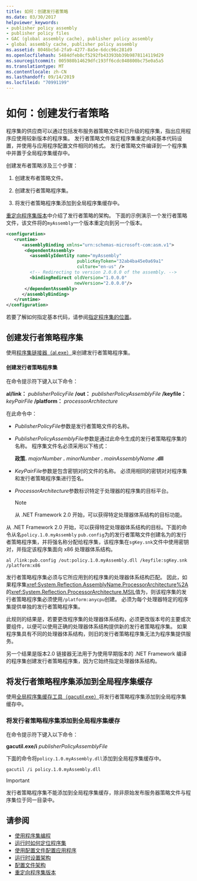 ```yaml
---
title: 如何：创建发行者策略
ms.date: 03/30/2017
helpviewer_keywords:
- publisher policy assembly
- publisher policy files
- GAC (global assembly cache), publisher policy assembly
- global assembly cache, publisher policy assembly
ms.assetid: 8046bc5d-2fa9-4277-8a5e-6dcc96c281d9
ms.openlocfilehash: 5484dfeb8cf5292fb43393bb39b9878114119d29
ms.sourcegitcommit: 005980b14629dfc193ff6cdc040800bc75e0a5a5
ms.translationtype: MT
ms.contentlocale: zh-CN
ms.lasthandoff: 09/14/2019
ms.locfileid: "70991199"
---
```

# <a name="how-to-create-a-publisher-policy"></a>如何：创建发行者策略

程序集的供应商可以通过包括发布服务器策略文件和已升级的程序集，指出应用程序应使用较新版本的程序集。 发行者策略文件指定程序集重定向和基本代码设置，并使用与应用程序配置文件相同的格式。 发行者策略文件编译到一个程序集中并置于全局程序集缓存中。

创建发布者策略涉及三个步骤：

1. 创建发布者策略文件。

2. 创建发行者策略程序集。

3. 将发行者策略程序集添加到全局程序集缓存中。

[重定向程序集版本](redirect-assembly-versions.md)中介绍了发行者策略的架构。 下面的示例演示一个发行者策略文件，该文件将的`myAssembly`一个版本重定向到另一个版本。

```xml
<configuration>
   <runtime>
      <assemblyBinding xmlns="urn:schemas-microsoft-com:asm.v1">
       <dependentAssembly>
         <assemblyIdentity name="myAssembly"
                           publicKeyToken="32ab4ba45e0a69a1"
                           culture="en-us" />
         <!-- Redirecting to version 2.0.0.0 of the assembly. -->
         <bindingRedirect oldVersion="1.0.0.0"
                          newVersion="2.0.0.0"/>
       </dependentAssembly>
      </assemblyBinding>
   </runtime>
</configuration>
```

若要了解如何指定基本代码，请参阅[指定程序集的位置](specify-assembly-location.md)。

## <a name="creating-the-publisher-policy-assembly"></a>创建发行者策略程序集

使用[程序集链接器（al.exe）](../tools/al-exe-assembly-linker.md)来创建发行者策略程序集。

#### <a name="to-create-a-publisher-policy-assembly"></a>创建发行者策略程序集

在命令提示符下键入以下命令：

**al/link：** *publisherPolicyFile* **/out：** *publisherPolicyAssemblyFile* **/keyfile：** *keyPairFile* **/platform：** *processorArchitecture*

在此命令中：

- *PublisherPolicyFile*参数是发行者策略文件的名称。

- *PublisherPolicyAssemblyFile*参数是通过此命令生成的发行者策略程序集的名称。 程序集文件名必须采用以下格式：

  **政策.** *majorNumber* **.** *minorNumber* **.** *mainAssemblyName* **.dll**

- *KeyPairFile*参数是包含密钥对的文件的名称。 必须用相同的密钥对对程序集和发行者策略程序集进行签名。

- *ProcessorArchitecture*参数标识特定于处理器的程序集的目标平台。

  > [!NOTE]
  > 从 .NET Framework 2.0 开始，可以获得特定处理器体系结构的目标功能。

从 .NET Framework 2.0 开始，可以获得特定处理器体系结构的目标。下面的命令从名`policy.1.0.myAssembly` `pub.config`为的发行者策略文件创建名为的发行者策略程序集，并将强名称分配给程序集，该程序集在`sgKey.snk`文件中使用密钥对，并指定该程序集面向 x86 处理器体系结构。

```
al /link:pub.config /out:policy.1.0.myAssembly.dll /keyfile:sgKey.snk /platform:x86
```

发行者策略程序集必须与它所应用到的程序集的处理器体系结构匹配。 因此，如果程序集<xref:System.Reflection.AssemblyName.ProcessorArchitecture%2A>的<xref:System.Reflection.ProcessorArchitecture.MSIL>值为，则该程序集的发行者策略程序集必须使用`/platform:anycpu`创建。 必须为每个处理器特定的程序集提供单独的发行者策略程序集。

此规则的结果是，若要更改程序集的处理器体系结构，必须更改版本号的主要或次要组件，以便可以使用正确的处理器体系结构提供新的发行者策略程序集。 如果程序集具有不同的处理器体系结构，则旧的发行者策略程序集无法为程序集提供服务。

另一个结果是版本2.0 链接器无法用于为使用早期版本的 .NET Framework 编译的程序集创建发行者策略程序集，因为它始终指定处理器体系结构。

## <a name="adding-the-publisher-policy-assembly-to-the-global-assembly-cache"></a>将发行者策略程序集添加到全局程序集缓存

使用[全局程序集缓存工具（gacutil.exe）](../tools/gacutil-exe-gac-tool.md)将发行者策略程序集添加到全局程序集缓存中。

### <a name="to-add-the-publisher-policy-assembly-to-the-global-assembly-cache"></a>将发行者策略程序集添加到全局程序集缓存

在命令提示符下键入以下命令：

**gacutil.exe/i**  *publisherPolicyAssemblyFile*

下面的命令将`policy.1.0.myAssembly.dll`添加到全局程序集缓存中。

```
gacutil /i policy.1.0.myAssembly.dll
```

> [!IMPORTANT]
> 发行者策略程序集不能添加到全局程序集缓存，除非原始发布服务器策略文件与程序集位于同一目录中。

## <a name="see-also"></a>请参阅

- [使用程序集编程](../../standard/assembly/program.md)
- [运行时如何定位程序集](../deployment/how-the-runtime-locates-assemblies.md)
- [使用配置文件配置应用程序](index.md)
- [运行时设置架构](./file-schema/runtime/index.md)
- [配置文件架构](./file-schema/index.md)
- [重定向程序集版本](redirect-assembly-versions.md)

